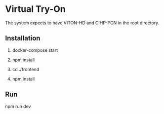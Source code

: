 # Virtual Try-On

The system expects to have VITON-HD and CIHP-PGN in the root directory.

## Installation

1. docker-compose start

2. npm install

3. cd ./frontend

4. npm install

## Run

npm run dev
